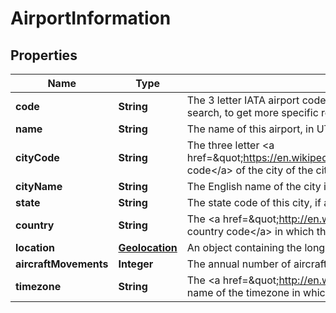 
# AirportInformation

## Properties
Name | Type | Description | Notes
------------ | ------------- | ------------- | -------------
**code** | **String** | The 3 letter IATA airport code of this given airport. You can use this as an input parameter for a low-fare flight search, to get more specific results than the city code, but inspiration search works best using the city code. | 
**name** | **String** | The name of this airport, in UTF-8 format | 
**cityCode** | **String** | The three letter &lt;a href&#x3D;\&quot;https://en.wikipedia.org/wiki/International_Air_Transport_Association_airport_code\&quot;&gt;IATA code&lt;/a&gt; of the city of the city in which this airport is located. | 
**cityName** | **String** | The English name of the city in which this airport is located | 
**state** | **String** | The state code of this city, if applicable |  [optional]
**country** | **String** | The &lt;a href&#x3D;\&quot;http://en.wikipedia.org/wiki/ISO_3166-1_alpha-2\&quot;&gt;ISO 3166-1 alpha-2 country code&lt;/a&gt; in which this city can be found. | 
**location** | [**Geolocation**](Geolocation.md) |   An object containing the longitude and latitude of the given airport. | 
**aircraftMovements** | **Integer** | The annual number of aircraft movements at that airport. |  [optional]
**timezone** | **String** | The &lt;a href&#x3D;\&quot;http://en.wikipedia.org/wiki/List_of_tz_database_time_zones\&quot;&gt;Olson format&lt;/a&gt; name of the timezone in which this airport is located | 



